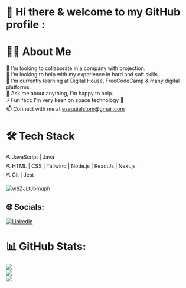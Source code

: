 # 💫 Hi there & welcome to my GitHub profile :

# 👨‍💻 About Me
👯 I’m looking to collaborate in a company with projection.<br>🤝 I’m looking to help with my experience in hard and soft skills.<br>🌱 I’m currently learning at Digital House, FreeCodeCamp & many digital platforms.<br>💬 Ask me about anything, I’m happy to help.<br>⚡ Fun fact: I’m very keen on space technology 🚀<br>📫 Connect with me at ezequielstom@gmail.com <br>

# 🛠 Tech Stack
⛏ JavaScript | Java <br>
⛏ HTML | CSS | Tailwind | Node.js | ReactJs | Next.js <br>
⛏ Git | Jest <br>





![w8ZJLtJbmuph](https://user-images.githubusercontent.com/100095709/198051322-ac048305-00fe-4fde-bf1f-b14a13cad2b9.gif)



## 🌐 Socials:
[![LinkedIn](https://img.shields.io/badge/LinkedIn-%230077B5.svg?logo=linkedin&logoColor=white)](https://linkedin.com/in/https://www.linkedin.com/in/ezequiel-f-stom-a303b9230) 
# 📊 GitHub Stats:
![](https://github-readme-stats.vercel.app/api?username=ezestom&theme=radical&hide_border=false&include_all_commits=false&count_private=false)<br/>
![](https://github-readme-streak-stats.herokuapp.com/?user=ezestom&theme=radical&hide_border=false)<br/>
![](https://github-readme-stats.vercel.app/api/top-langs/?username=ezestom&theme=radical&hide_border=false&include_all_commits=false&count_private=false&layout=compact)
